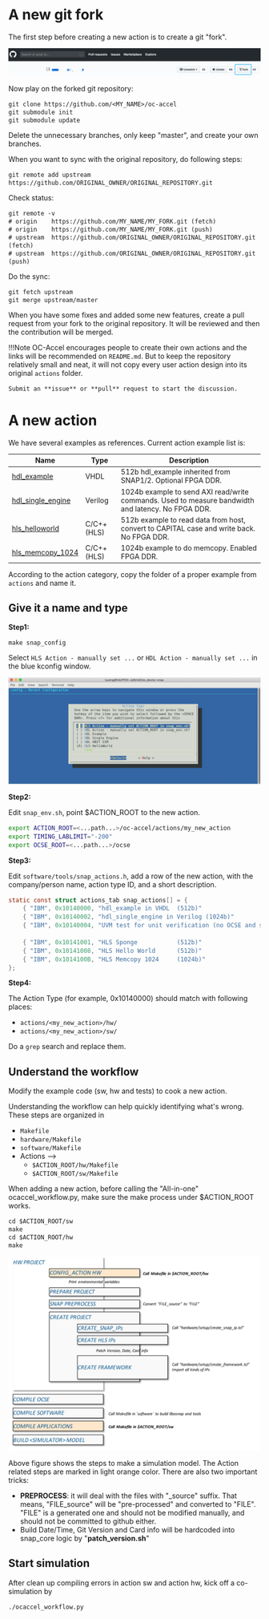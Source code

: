 # A new git fork

The first step before creating a new action is to create a git "fork".

![fork](pictures/3-fork.png)

Now play on the forked git repository:
```
git clone https://github.com/<MY_NAME>/oc-accel
git submodule init
git submodule update
```

Delete the unnecessary branches, only keep "master", and create your own branches.

When you want to sync with the original repository, do following steps:

```
git remote add upstream https://github.com/ORIGINAL_OWNER/ORIGINAL_REPOSITORY.git
```

Check status:
```
git remote -v
# origin    https://github.com/MY_NAME/MY_FORK.git (fetch)
# origin    https://github.com/MY_NAME/MY_FORK.git (push)
# upstream  https://github.com/ORIGINAL_OWNER/ORIGINAL_REPOSITORY.git (fetch)
# upstream  https://github.com/ORIGINAL_OWNER/ORIGINAL_REPOSITORY.git (push)
```

Do the sync:
```
git fetch upstream
git merge upstream/master
```

When you have some fixes and added some new features, create a pull request from your fork to the original repository. It will be reviewed and then the contribution will be merged.

!!!Note
    OC-Accel encourages people to create their own actions and the links will be recommended on `README.md`. But to keep the repository relatively small and neat, it will not copy every user action design into its original `actions` folder.

    Submit an **issue** or **pull** request to start the discussion.


# A new action

We have several examples as references. Current action example list is:

| Name | Type | Description |
|------|--------|-------------|
|[hdl_example] | VHDL | 512b hdl_example inherited from SNAP1/2. Optional FPGA DDR.|
|[hdl_single_engine] | Verilog | 1024b example to send AXI read/write commands. Used to measure bandwidth and latency. No FPGA DDR.|
|[hls_helloworld] | C/C++(HLS) | 512b example to read data from host, convert to CAPITAL case and write back. No FPGA DDR.|
|[hls_memcopy_1024] | C/C++(HLS) | 1024b example to do memcopy. Enabled FPGA DDR. |


[hdl_example]: ../../actions-doc/hdl_example/index.html
[hdl_single_engine]: ../../actions-doc/hdl_single_engine/index.html
[hls_helloworld]: ../../actions-doc/hls_helloworld/index.html
[hls_memcopy_1024]: ../../actions-doc/hls_memcopy_1024/index.html

According to the action category, copy the folder of a proper example from `actions` and name it.

## Give it a name and type

**Step1:**

```
make snap_config
```
Select `HLS Action - manually set ...` or `HDL Action - manually set ...` in the blue kconfig window.

![kconfig-name](pictures/3-kconfig-name.png)


**Step2:**

Edit `snap_env.sh`, point $ACTION_ROOT to the new action.

``` bash
export ACTION_ROOT=<...path...>/oc-accel/actions/my_new_action
export TIMING_LABLIMIT="-200"
export OCSE_ROOT=<...path...>/ocse
```

**Step3:**

Edit `software/tools/snap_actions.h`, add a row of the new action, with the company/person name, action type ID, and a short description.

``` C
static const struct actions_tab snap_actions[] = {
    { "IBM", 0x10140000, "hdl_example in VHDL  (512b)"                           },
    { "IBM", 0x10140002, "hdl_single_engine in Verilog (1024b)"                  },
    { "IBM", 0x10140004, "UVM test for unit verification (no OCSE and software)" },

    { "IBM", 0x10141001, "HLS Sponge           (512b)"                           },
    { "IBM", 0x10141008, "HLS Hello World      (512b)"                           },
    { "IBM", 0x1014100B, "HLS Memcopy 1024     (1024b)"                          },
};
```

**Step4:**

The Action Type (for example, 0x10140000) should match with following places:

* `actions/<my_new_action>/hw/`
* `actions/<my_new_action>/sw/`

Do a `grep` search and replace them.


## Understand the workflow

Modify the example code (sw, hw and tests) to cook a new action.

Understanding the workflow can help quickly identifying what's wrong. These steps are organized in

* `Makefile`
* `hardware/Makefile`
* `software/Makefile`
* Actions -->
    * `$ACTION_ROOT/hw/Makefile`
    * `$ACTION_ROOT/sw/Makefile`

When adding a new action, before calling the "All-in-one" ocaccel_workflow.py, make sure the make process under $ACTION_ROOT works.
```
cd $ACTION_ROOT/sw
make
cd $ACTION_ROOT/hw
make
```

![workflow](pictures/3-workflow.svg)

Above figure shows the steps to make a simulation model. The Action related steps are marked in light orange color. There are also two important tricks:

* **PREPROCESS**: it will deal with the files with "_source" suffix. That means, "FILE_source" will be "pre-processed" and converted to "FILE". "FILE" is a generated one and should not be modified manually, and should not be committed to github either.
* Build Date/Time, Git Version and Card info will be hardcoded into snap_core logic by "**patch_version.sh**"

## Start simulation
After clean up compiling errors in action sw and action hw, kick off a co-simulation by

```
./ocaccel_workflow.py
```


